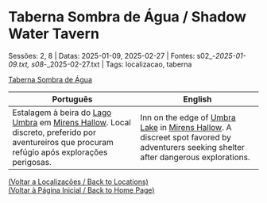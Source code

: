 
# Taberna Sombra de Água / Shadow Water Tavern

Sessões: 2, 8 | Datas: 2025-01-09, 2025-02-27 | Fontes: s02_-_2025-01-09.txt, s08_-_2025-02-27.txt | Tags: localizacao, taberna

[Taberna Sombra de Água](taberna_sombra_de_agua.png)

| Português | English |
|-----------|---------|
| Estalagem à beira do [Lago Umbra](lago_umbra.md) em [Mirens Hallow](mirens_hallow.md). Local discreto, preferido por aventureiros que procuram refúgio após explorações perigosas. | Inn on the edge of [Umbra Lake](lago_umbra.md) in [Mirens Hallow](mirens_hallow.md). A discreet spot favored by adventurers seeking shelter after dangerous explorations. |

[(Voltar a Localizações / Back to Locations)](localizacoes.md)  
[(Voltar à Página Inicial / Back to Home Page)](home.md)



















